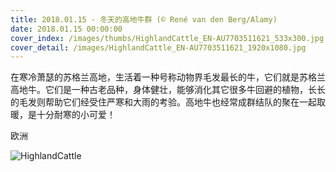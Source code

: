 ```yaml
---
title: 2018.01.15 - 冬天的高地牛群 (© René van den Berg/Alamy)
date: 2018.01.15 00:00:00
cover_index: /images/thumbs/HighlandCattle_EN-AU7703511621_533x300.jpg
cover_detail: /images/HighlandCattle_EN-AU7703511621_1920x1080.jpg
---
```


在寒冷萧瑟的苏格兰高地，生活着一种号称动物界毛发最长的牛，它们就是苏格兰高地牛。它们是一种古老品种，身体健壮，能够消化其它很多牛回避的植物，长长的毛发则帮助它们经受住严寒和大雨的考验。高地牛也经常成群结队的聚在一起取暖，是十分耐寒的小可爱！

欧洲

![HighlandCattle](/images/HighlandCattle_EN-AU7703511621_1920x1080.jpg)
